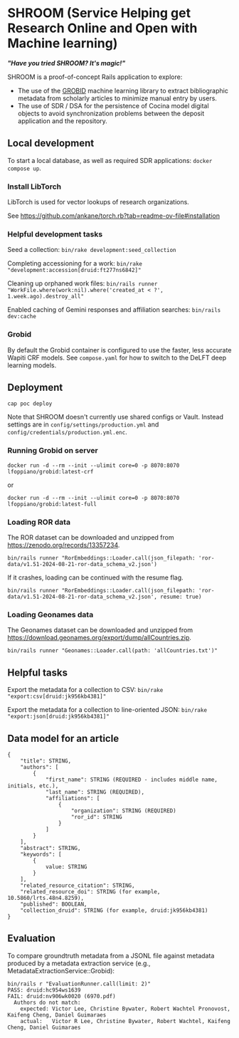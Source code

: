 # SHROOM (Service Helping get Research Online and Open with Machine learning)

***"Have you tried SHROOM? It's magic!"***

SHROOM is a proof-of-concept Rails application to explore:
* The use of the [GROBID](https://github.com/kermitt2/grobid) machine learning library to extract bibliographic metadata from scholarly articles to minimize manual entry by users.
* The use of SDR / DSA for the persistence of Cocina model digital objects to avoid synchronization problems between the deposit application and the repository.

## Local development
To start a local database, as well as required SDR applications: `docker compose up`.

### Install LibTorch
LibTorch is used for vector lookups of research organizations.

See https://github.com/ankane/torch.rb?tab=readme-ov-file#installation

### Helpful development tasks
Seed a collection: `bin/rake development:seed_collection`

Completing accessioning for a work: `bin/rake "development:accession[druid:ft277ns6842]"`

Cleaning up orphaned work files: `bin/rails runner "WorkFile.where(work:nil).where('created_at < ?', 1.week.ago).destroy_all"`

Enabled caching of Gemini responses and affiliation searches: `bin/rails dev:cache`

### Grobid
By default the Grobid container is configured to use the faster, less accurate Wapiti CRF models. See `compose.yaml` for how to switch to the DeLFT deep learning models.

## Deployment
```
cap poc deploy
```

Note that SHROOM doesn't currently use shared configs or Vault. Instead settings are in `config/settings/production.yml` and `config/credentials/production.yml.enc`.

### Running Grobid on server
```
docker run -d --rm --init --ulimit core=0 -p 8070:8070 lfoppiano/grobid:latest-crf
```
or
```
docker run -d --rm --init --ulimit core=0 -p 8070:8070 lfoppiano/grobid:latest-full
```

### Loading ROR data
The ROR dataset can be downloaded and unzipped from https://zenodo.org/records/13357234.

```
bin/rails runner "RorEmbeddings::Loader.call(json_filepath: 'ror-data/v1.51-2024-08-21-ror-data_schema_v2.json')
```

If it crashes, loading can be continued with the resume flag.
```
bin/rails runner "RorEmbeddings::Loader.call(json_filepath: 'ror-data/v1.51-2024-08-21-ror-data_schema_v2.json', resume: true)
```

### Loading Geonames data
The Geonames dataset can be downloaded and unzipped from https://download.geonames.org/export/dump/allCountries.zip.

```
bin/rails runner "Geonames::Loader.call(path: 'allCountries.txt')"
```

## Helpful tasks
Export the metadata for a collection to CSV: `bin/rake "export:csv[druid:jk956kb4381]"`

Export the metadata for a collection to line-oriented JSON: `bin/rake "export:json[druid:jk956kb4381]"`

## Data model for an article
```
{
    "title": STRING,
    "authors": [
        {
            "first_name": STRING (REQUIRED - includes middle name, initials, etc.),
            "last_name": STRING (REQUIRED),
            "affiliations": [
                {
                    "organization": STRING (REQUIRED)
                    "ror_id": STRING
                }
            ]
        }
    ],
    "abstract": STRING,
    "keywords": [
        {
            value: STRING
        }
    ],
    "related_resource_citation": STRING,
    "related_resource_doi": STRING (for example, 10.5860/lrts.48n4.8259),
    "published": BOOLEAN,
    "collection_druid": STRING (for example, druid:jk956kb4381)
}
```

## Evaluation
To compare groundtruth metadata from a JSONL file against metadata produced by a metadata extraction service (e.g., MetadataExtractionService::Grobid):
```
bin/rails r "EvaluationRunner.call(limit: 2)"
PASS: druid:hc954ws1639
FAIL: druid:nv906wk0020 (6970.pdf)
  Authors do not match:
    expected: Victor Lee, Christine Bywater, Robert Wachtel Pronovost, Kaifeng Cheng, Daniel Guimaraes
    actual:   Victor R Lee, Christine Bywater, Robert Wachtel, Kaifeng Cheng, Daniel Guimaraes
```